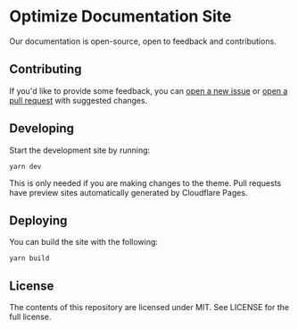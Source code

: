 # Optimize Documentation Site

Our documentation is open-source, open to feedback and contributions.

## Contributing

If you'd like to provide some feedback, you can [open a new issue](https://github.com/optimize-business/docs/issues/new) or [open a pull request](https://github.com/optimize-business/docs/compare) with suggested changes.

## Developing

Start the development site by running:

```shell
yarn dev
```

This is only needed if you are making changes to the theme. Pull requests have preview sites automatically generated by Cloudflare Pages.

## Deploying

You can build the site with the following:

```shell
yarn build
```

## License

The contents of this repository are licensed under MIT. See LICENSE for the full license.
